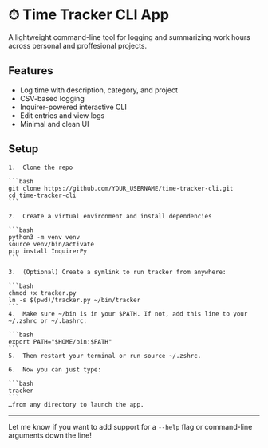 # ⏱ Time Tracker CLI App

A lightweight command-line tool for logging and summarizing work hours across personal and proffesional projects.

## Features

- Log time with description, category, and project
- CSV-based logging
- Inquirer-powered interactive CLI
- Edit entries and view logs
- Minimal and clean UI

## Setup

    1.	Clone the repo

    ```bash
    git clone https://github.com/YOUR_USERNAME/time-tracker-cli.git
    cd time-tracker-cli
    ```

    2.	Create a virtual environment and install dependencies

    ```bash
    python3 -m venv venv
    source venv/bin/activate
    pip install InquirerPy
    ```

    3.	(Optional) Create a symlink to run tracker from anywhere:

    ```bash
    chmod +x tracker.py
    ln -s $(pwd)/tracker.py ~/bin/tracker
    ```
    4.	Make sure ~/bin is in your $PATH. If not, add this line to your ~/.zshrc or ~/.bashrc:

    ```bash
    export PATH="$HOME/bin:$PATH"
    ```
    5.	Then restart your terminal or run source ~/.zshrc.

    6.	Now you can just type:

    ```bash
    tracker
    ```
    …from any directory to launch the app.

---

Let me know if you want to add support for a `--help` flag or command-line arguments down the line!
